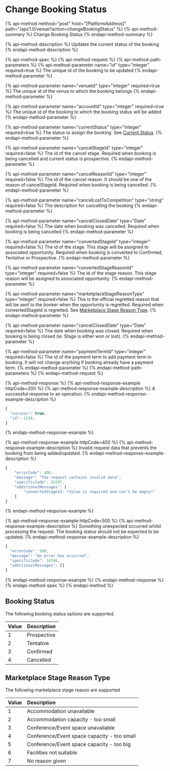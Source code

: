 # Change Booking Status

{% api-method method="post" host="\[PlatformAddress\]" path="/api/1.0/venue?action=changeBookingStatus" %}
{% api-method-summary %}
Change Booking Status
{% endapi-method-summary %}

{% api-method-description %}
Updates the current status of the booking
{% endapi-method-description %}

{% api-method-spec %}
{% api-method-request %}
{% api-method-path-parameters %}
{% api-method-parameter name="id" type="integer" required=true %}
The unique id of the booking to be updated
{% endapi-method-parameter %}

{% api-method-parameter name="venueId" type="integer" required=true %}
The unique id of the venue to which the booking belongs
{% endapi-method-parameter %}

{% api-method-parameter name="accountId" type="integer" required=true %}
The unique id of the booking to which the booking status will be added
{% endapi-method-parameter %}

{% api-method-parameter name="currentStatus" type="integer" required=true %}
The status to assign the booking. See [Current Status](change-booking-status.md#booking-status).
{% endapi-method-parameter %}

{% api-method-parameter name="cancelStageId" type="integer" required=false %}
The id of the cancel stage. Required when booking is being cancelled and current status is prospective.
{% endapi-method-parameter %}

{% api-method-parameter name="cancelReasonId" type="integer" required=false %}
The id of the cancel reason. It should be one of the reason of cancelStageId. Required when booking is being cancelled.
{% endapi-method-parameter %}

{% api-method-parameter name="cancelLostToCompetition" type="string" required=false %}
The description for cancelling the booking
{% endapi-method-parameter %}

{% api-method-parameter name="cancelClosedDate" type="Date" required=false %}
The date when booking was cancelled. Required when booking is being cancelled
{% endapi-method-parameter %}

{% api-method-parameter name="convertedStageId" type="integer" required=false %}
The id of the stage. This stage will be assigned to associated opportunity. Required when booking is converted to Confirmed, Tentative or Prospective.
{% endapi-method-parameter %}

{% api-method-parameter name="convertedStageReasonId" type="integer" required=false %}
The id of the stage reason. This stage reason will be assigned to associated opportunity.
{% endapi-method-parameter %}

{% api-method-parameter name="marketplaceStageReasonType" type="integer" required=false %}
This is the official regretted reason that will be sent to the booker when the opportunity is regretted. Required when convertedStageId is regretted. See [Marketplace Stage Reason Type](change-booking-status.mb#marketplace-stage-reason-type).
{% endapi-method-parameter %}

{% api-method-parameter name="cancelClosedDate" type="Date" required=false %}
The date when booking was closed. Required when booking is being closed (ie. Stage is either won or lost).
{% endapi-method-parameter %}

{% api-method-parameter name="paymentTermId" type="integer" required=false %}
The id of the payment term to add payment term in booking. It will not change anything if booking already have a payment term.
{% endapi-method-parameter %}
{% endapi-method-path-parameters %}
{% endapi-method-request %}

{% api-method-response %}
{% api-method-response-example httpCode=200 %}
{% api-method-response-example-description %}
A successful response to an operation.
{% endapi-method-response-example-description %}

```javascript
{
  "success": true,
  "id": 1234,
}
```
{% endapi-method-response-example %}

{% api-method-response-example httpCode=400 %}
{% api-method-response-example-description %}
Invalid request data that prevents the booking from being added/updated.
{% endapi-method-response-example-description %}

```javascript
{
    "errorCode": 400,
    "message": "The request contains invalid data",
    "specificCode": 24397,
    "additionalMessages": [
        "convertedStageId: *Value is required and can't be empty*"
    ]
}
```
{% endapi-method-response-example %}

{% api-method-response-example httpCode=500 %}
{% api-method-response-example-description %}
Something unexpected occurred whilst processing the request. The booking status should not be expected to be updated.
{% endapi-method-response-example-description %}

```javascript
{
  "errorCode": 500,
  "message": "An error has occurred",
  "specificCode": 24346,
  "additionalMessages": []
}
```
{% endapi-method-response-example %}
{% endapi-method-response %}
{% endapi-method-spec %}
{% endapi-method %}

## Booking Status

The following booking status options are supported.

| Value | Description |
| :--- | :--- |
| 1 | Prospective |
| 2 | Tentative |
| 3 | Confirmed |
| 4 | Cancelled |

## Marketplace Stage Reason Type

The following marketplace stage reason are supported

| Value | Description |
| :--- | :--- |
| 1 | Accommodation unavailable |
| 2 | Accommodation capacity - too small |
| 3 | Conference/Event space unavailable |
| 4 | Conference/Event space capacity - too small |
| 5 | Conference/Event space capacity - too big |
| 6 | Facilities not suitable |
| 7 | No reason given |



